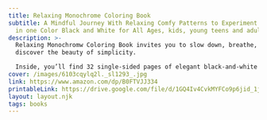 ```yaml
---
title: Relaxing Monochrome Coloring Book
subtitle: A Mindful Journey With Relaxing Comfy Patterns to Experiment Coloring
  in one Color Black and White for All Ages, kids, young teens and adults
description: >-
  Relaxing Monochromw Coloring Book invites you to slow down, breathe, and
  discover the beauty of simplicity.

  Inside, you’ll find 32 single-sided pages of elegant black-and-white designs, each created to calm the mind and inspire quiet reflection
cover: /images/6103cqylq2l._sl1293_.jpg
link: https://www.amazon.com/dp/B0FTVJJ334
printableLink: https://drive.google.com/file/d/1GQ4Iv4CvkMYFCo9p6jid_1jf4ERx08BA/view?usp=sharing
layout: layout.njk
tags: books
---
```

